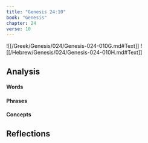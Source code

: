 ```yaml
---
title: "Genesis 24:10"
book: "Genesis"
chapter: 24
verse: 10
---
```

![[/Greek/Genesis/024/Genesis-024-010G.md#Text]]
![[/Hebrew/Genesis/024/Genesis-024-010H.md#Text]]

## Analysis

#### Words

#### Phrases

#### Concepts

## Reflections
